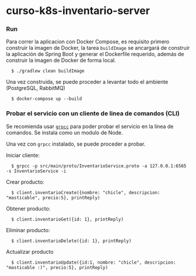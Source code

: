 # curso-k8s-inventario-server
      
### Run

Para correr la aplicacion con Docker Compose, es requisito primero construir la imagen de Docker, la tarea `buildImage` se ancargará de construir la aplicación de Spring Boot y generar el Dockerfile requerido, además de construir la imagen de Docker de forma local.

      $ ./gradlew clean buildImage

Una vez construida, se puede proceder a levantar todo el ambiente (PostgreSQL, RabbitMQ) 

      $ docker-compose up --build
      
### Probar el servicio con un cliente de linea de comandos (CLI)

Se recomienda usar [`grpcc`](https://github.com/njpatel/grpcc) para poder probar el servicio en la linea de comandos. Se instala como un modulo de Node.



Una vez con `grpcc` instalado, se puede proceder a probar.

Iniciar cliente:

      $ grpcc -p src/main/proto/InventarioService.proto -a 127.0.0.1:6565 -s InventarioService -i
      
Crear producto:

      $ client.inventarioCreate({nombre: "chicle", descripcion: "masticable", precio:5}, printReply)

Obtener producto:

      $ client.inventarioGet({id: 1}, printReply)
      
Eliminar producto:

      $ client.inventarioDelete({id: 1}, printReply)
      
Actualizar producto

      $ client.inventarioUpdate({id:1, nombre: "chicle", descripcion: "masticable :)", precio:5}, printReply)


      